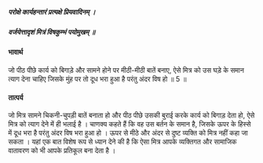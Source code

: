 ##### परोक्षे कार्यहन्तारं प्रत्यक्षे प्रियवादिनम् ।
##### वर्जयेत्तादृशं मित्रं विषकुम्भं पयोमुखम् ॥

#### भावार्थ

जो पीठ पीछे कार्य को बिगाड़े और सामने होने पर मीठी-मीठी बातें बनाए, ऐसे मित्र को उस घड़े के समान त्याग देना चाहिए जिसके मुंह पर तो दूध भरा हुआ है परंतु अंदर विष हो ॥ 5 ॥

#### तात्पर्य

जो मित्र सामने चिकनी-चुपड़ी बातें बनाता हो और पीठ पीछे उसकी बुराई करके कार्य को बिगाड़ देता हो, ऐसे मित्र को त्याग देने में ही भलाई है । चाणक्य कहते हैं कि वह उस बर्तन के समान है, जिसके ऊपर के हिस्से में दूध भरा है परंतु अंदर विष भरा हुआ हो । ऊपर से मीठे और अंदर से दुष्ट व्यक्ति को मित्र नहीं कहा जा सकता । यहां एक बात विशेष रूप से ध्यान देने की है कि ऐसा मित्र आपके व्यक्तिगत और सामाजिक वातावरण को भी आपके प्रतिकूल बना देता है ।